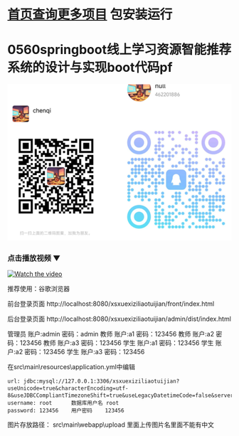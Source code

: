 # [首页查询更多项目](https://github.com/GraduationProject-springboot) 包安装运行


# 0560springboot线上学习资源智能推荐系统的设计与实现boot代码pf

![picture](https://raw.githubusercontent.com/GraduationProject-springboot/.github/main/img/wx.png)

### 点击播放视频 ▼
[![Watch the video](https://i.sstatic.net/Vp2cE.png)](https://www.bilibili.com/video/BV1eMbYemE1U?p=59)


推荐使用：谷歌浏览器

前台登录页面
http://localhost:8080/xsxuexiziliaotuijian/front/index.html

后台登录页面
http://localhost:8080/xsxuexiziliaotuijian/admin/dist/index.html

管理员				账户:admin 		密码：admin
教师				账户:a1 		密码：123456
教师				账户:a2 		密码：123456
教师				账户:a3 		密码：123456
学生				账户:a1 		密码：123456
学生				账户:a2 		密码：123456
学生				账户:a3 		密码：123456

在src\main\resources\application.yml中编辑

	url: jdbc:mysql://127.0.0.1:3306/xsxuexiziliaotuijian?useUnicode=true&characterEncoding=utf-8&useJDBCCompliantTimezoneShift=true&useLegacyDatetimeCode=false&serverTimezone=GMT%2B8
	username: root	    数据库用户名 root
	password: 123456	用户密码    123456


图片存放路径： src\main\webapp\upload 里面上传图片名里面不能有中文











